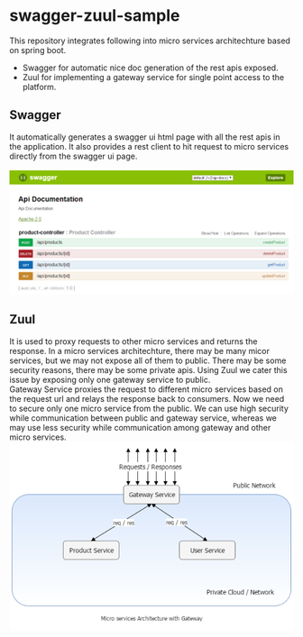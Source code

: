 # swagger-zuul-sample

This repository integrates following into micro services architechture based on spring boot.
* Swagger for automatic nice doc generation of the rest apis exposed.
* Zuul for implementing a gateway service for single point access to the platform.


## Swagger
It automatically generates a swagger ui html page with all the rest apis in the application. It also provides a rest client to hit request to micro services directly from the swagger ui page.<br/><br/>
![Swagger UI](docs/swagger-ui.png)

## Zuul
It is used to proxy requests to other micro services and returns the response. In a micro services architechture, there may be many micor services, but we may not expose all of them to public. There may be some security reasons, there may be some private apis. Using Zuul we cater this issue by exposing only one gateway service to public.<br/>
Gateway Service proxies the request to different micro services based on the request url and relays the response back to consumers. Now we need to secure only one micro service from the public. We can use high security while communication between public and gateway service, whereas we may use less security while communication among gateway and other micro services.<br/>
![Gateway](docs/gateway.png)
